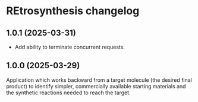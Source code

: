 # REtrosynthesis changelog

## 1.0.1 (2025-03-31)

* Add ability to terminate concurrent requests.

## 1.0.0 (2025-03-29)

Application which works backward from a target molecule (the desired final product) to identify simpler,
commercially available starting materials and the synthetic reactions needed to reach the target.

